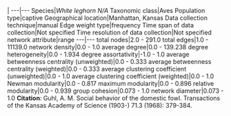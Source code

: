 |
---|---
Species|*White leghorn N/A*
Taxonomic class|Aves
Population type|captive
Geographical location|Manhattan, Kansas
Data collection technique|manual 
Edge weight type|frequency
Time span of data collection|Not specified
Time resolution of data collection|Not specified
network attribute|range
---|---
total nodes|2.0 - 291.0
total edges|1.0 - 11139.0
network density|0.0 - 1.0
average degree|0.0 - 139.238
degree heterogeneity|0.0 - 1.934
degree assortativity|-1.0 - 1.0
average betweenness centrality (unweighted)|0.0 - 0.333
average betweenness centrality (weighted)|0.0 - 0.333
average clustering coefficient (unweighted)|0.0 - 1.0
average clustering coefficient (weighted)|0.0 - 1.0
Newman modularity|0.0 - 0.817
maximum modularity|0.0 - 0.896
relative modularity|0.0 - 0.939
group cohesion|0.073 - 1.0
network diameter|0.073 - 1.0
**Citation**: Guhl, A. M. 
Social behavior of the domestic fowl.
 Transactions of the Kansas Academy of Science (1903-) 71.3 (1968): 379-384.